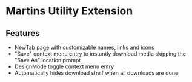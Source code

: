 # Martins Utility Extension

## Features

-   NewTab page with customizable names, links and icons
-   "Save" context menu entry to instantly download media skipping the "Save As" location prompt
-   DesignMode toggle context menu entry
-   Automatically hides download shelf when all downloads are done
